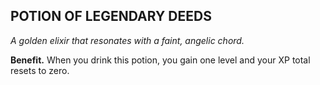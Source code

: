 ## POTION OF LEGENDARY DEEDS

_A golden elixir that resonates with a faint, angelic chord._

**Benefit.** When you drink this potion, you gain one level and your XP total resets to zero.


